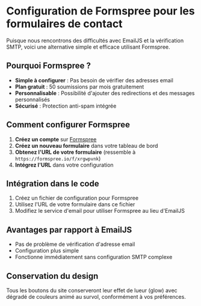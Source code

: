 # Configuration de Formspree pour les formulaires de contact

Puisque nous rencontrons des difficultés avec EmailJS et la vérification SMTP, voici une alternative simple et efficace utilisant Formspree.

## Pourquoi Formspree ?

- **Simple à configurer** : Pas besoin de vérifier des adresses email
- **Plan gratuit** : 50 soumissions par mois gratuitement
- **Personnalisable** : Possibilité d'ajouter des redirections et des messages personnalisés
- **Sécurisé** : Protection anti-spam intégrée

## Comment configurer Formspree

1. **Créez un compte** sur [Formspree](https://formspree.io/)
2. **Créez un nouveau formulaire** dans votre tableau de bord
3. **Obtenez l'URL de votre formulaire** (ressemble à `https://formspree.io/f/xrgwpvnk`)
4. **Intégrez l'URL** dans votre configuration

## Intégration dans le code

1. Créez un fichier de configuration pour Formspree
2. Utilisez l'URL de votre formulaire dans ce fichier
3. Modifiez le service d'email pour utiliser Formspree au lieu d'EmailJS

## Avantages par rapport à EmailJS

- Pas de problème de vérification d'adresse email
- Configuration plus simple
- Fonctionne immédiatement sans configuration SMTP complexe

## Conservation du design

Tous les boutons du site conserveront leur effet de lueur (glow) avec dégradé de couleurs animé au survol, conformément à vos préférences.
